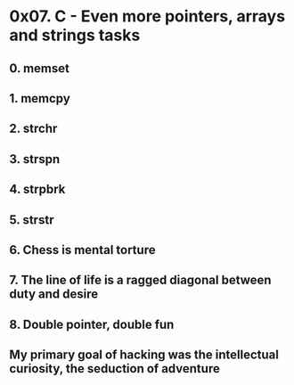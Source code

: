 # 0x07. C - Even more pointers, arrays and strings tasks

## 0. memset
## 1. memcpy
## 2. strchr
## 3. strspn
## 4. strpbrk
## 5. strstr
## 6. Chess is mental torture
## 7. The line of life is a ragged diagonal between duty and desire
## 8. Double pointer, double fun
## My primary goal of hacking was the intellectual curiosity, the seduction of adventure
